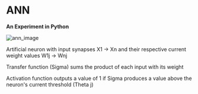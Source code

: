 
ANN 
===


<strong>An Experiment in Python</strong>


<img src="http://upload.wikimedia.org/wikipedia/commons/thumb/6/60/ArtificialNeuronModel_english.png/600px-ArtificialNeuronModel_english.png" alt="ann_image" />

Artificial neuron with input synapses X1 -> Xn and their respective current weight values W1j -> Wnj

Transfer function (Sigma) sums the product of each input with its weight

Activation function outputs a value of 1 if Sigma produces a value above the neuron's current threshold (Theta j)
